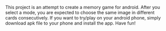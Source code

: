 This project is an attempt to create a memory game for android. 
After you select a mode, you are expected to choose the same image in different cards consecutively.
If you want to try/play on your android phone, simply download apk file to your phone and install the app.
Have fun!